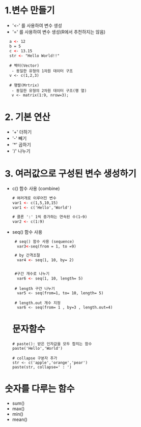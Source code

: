 # 1.변수 만들기

 * '<-' 를 사용하여 변수 생성
 * '=' 를 사용하여 변수 생성(R에서 추천하지는 않음)

~~~html
  a <- 12
  b = 5
  c <- 13.15 
  str <- "Hello World!!"
~~~
~~~ 
  # 벡터(Vector) 
   - 동일한 유형의 1차원 데이터 구조
  v <- c(1,2,3)
~~~
~~~
  # 행렬(Mrtrix)
   - 동일한 유형의 2차원 데이터 구조(행 열)
   v <- matrix(1:9, nrow=3);
~~~

# 2. 기본 연산

 * '+' 더하기
 * '-' 빼기
 * '*' 곱하기
 * '/' 나누기


# 3. 여러값으로 구성된 변수 생성하기
 
 * c() 함수 사용 (combine)
    ~~~html
    # 여러개로 이루어진 변수
    var1 <- c(1,5,10,15)
    var1 <- c('Hello','World')
    ~~~
    ~~~html
    # 콜론 ':' 1씩 증가하는 연속된 수(1~9)
    var2 <- c(1:9)
   
    ~~~
 * seq() 함수 사용
    ~~~html
     # seq() 함수 사용 (sequence)
      var3<-seq(from = 1, to =9)
    ~~~
    ~~~html
     # by 간격조절
      var4 <- seq(1, 10, by= 2) 
    ~~~
    ~~~html

     #구간 개수로 나누기
      var6 <- seq(1, 10, length= 5)
    ~~~
    ~~~
     # length 구간 나누기 
      var5 <- seq(from=1, to= 10, length= 5)
    ~~~
    ~~~
     # length.out 개수 지정
      var6 <- seq(from= 1 , by=3 , length.out=4)
    ~~~
    
    # 문자함수
    ~~~
    # paste(): 받은 인자값을 모두 합치는 함수
    paste('Hello','World')
    ~~~
    ~~~
    # collapse 구분자 추가
    str <- c('apple','orange','pear')
    paste(str, collapse=' : ')
    ~~~
    
 # 숫자를 다루는 함수
 
  * sum()
  * max()
  * min()
  * mean()
    
    
    


